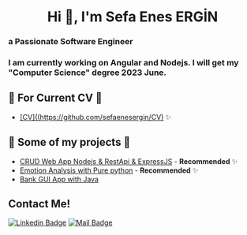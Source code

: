 
<h1 align="center">Hi 👋, I'm Sefa Enes ERGİN</h1>
<h3 align="left">a Passionate Software Engineer</h3>
<h3 align="left"> I am currently working on Angular and Nodejs. I will get my "Computer Science" degree 2023 June.</h3>

## 📎  For Current CV 📎

- [[CV]((https://github.com/sefaenesergin/CV)](https://github.com/sefaenesergin/CV) ✨


## 🎨  Some of my projects 🎨 

- [CRUD Web App Nodejs & RestApi & ExpressJS](https://github.com/sefaenesergin/crudWithNodejs) - **Recommended** ✨
- [Emotion Analysis with Pure python](https://github.com/sefaenesergin/pure-emotion-analysis-with-python) - **Recommended** ✨
- [Bank GUI App with Java](https://github.com/sefaenesergin/bankGUIappWithJava) 

## Contact Me!

[![Linkedin Badge](https://img.shields.io/badge/linkedin-%230077B5.svg?&style=for-the-badge&logo=linkedin&logoColor=white)](https://www.linkedin.com/in/sefa-enes-ergin)
[![Mail Badge](https://img.shields.io/badge/email-c14438?style=for-the-badge&logo=Gmail&logoColor=white&link=mailto:sefaenesergin@gmail.com)](mailto:sefaenesergin@gmail.com)


